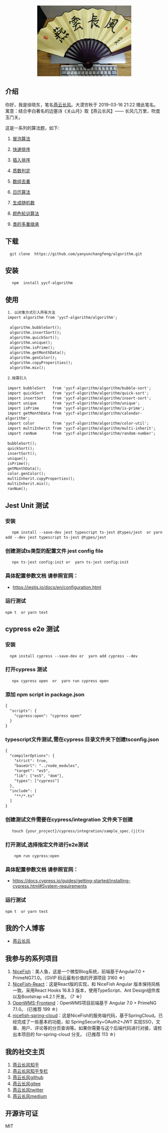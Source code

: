 <p align="center">
    <img width="300" src="src/assets/img/yanyunchangfeng.png">
</p>

##  介绍
你好，我是徐晓东，笔名[燕云长风](https://www.yanyunchangfeng.com)。大漠穷秋于 2019-03-16 21:22 赠此笔名。   
寓意：结合李白著名的边塞诗《关山月》取【燕云长风】—— 长风几万里，吹度玉门关。

这是一系列的算法题，如下:

1. [冒泡算法](src/app/bubble-sort/index.ts)   

2. [快速排序](src/app/quick-sort/index.ts) 

3. [插入排序](src/app/insert-sort/index.ts)

4. [质数判定](src/app/is-prime/index.ts)

5. [数组去重](src/app/unique/index.ts)

5. [日历算法](src/app/calendar-algorithm/index.ts)

6. [生成随机数](src/app/random-number/index.ts)

7. [颜色轮训算法](src/app/color-util/index.ts)

7. [类的多重继承](src/app/multi-inherit/index.ts)

## 下载
```
  git clone  https://github.com/yanyunchangfeng/algorithm.git
```

## 安装
```
   npm  install yycf-algorithm
```
## 使用

```
 1. 以对象方式引入所有方法
 import algorithm from 'yycf-algorithm/algorithm';

  algorithm.bubbleSort();
  algorithm.insertSort();
  algorithm.quickSort();
  algorithm.unique();
  algorithm.isPrime();
  algorithm.getMonthData();
  algorithm.genColor();
  algorithm.copyProperities();
  algorithm.mix();

 2.按需引入

 import bubbleSort   from 'yycf-algorithm/algorithm/bubble-sort';
 import quickSort    from 'yycf-algorithm/algorithm/quick-sort';
 import insertSort   from 'yycf-algorithm/algorithm/insert-sort';
 import unique       from 'yycf-algorithm/algorithm/unique';
 import isPrime      from 'yycf-algorithm/algorithm/is-prime';
 import getMonthData from 'yycf-algorithm/algorithm/calendar-algorithm';
 import color        from 'yycf-algorithm/algorithm/color-util';
 import multiInherit from 'yycf-algorithm/algorithm/multi-inherit';
 import ranNum       from 'yycf-algorithm/algorithm/random-number';

 bubbleSort();
 quickSort();
 insertSort();
 unique();
 isPrime();
 getMonthData();
 color.genColor();
 multiInherit.copyProperties();
 multiInherit.mix();
 ranNum();

```
## Jest Unit 测试

### 安装
```
   npm install --save-dev jest typescript ts-jest @types/jest  or yarn add --dev jest typescript ts-jest @types/jest
```
### 创建测试ts类型的配置文件 jest config file
```
   npx ts-jest config:init or  yarn ts-jest config:init
```
### 具体配置参数文档 请参照官网：  
* https://jestjs.io/docs/en/configuration.html

### 运行测试
```
npm t  or yarn test
```

## cypress e2e 测试

### 安装
```
  npm install cypress --save-dev or  yarn add cypress --dev
```
### 打开cypress 测试
```
   npx cypress open  or  yarn run cypress open
```
### 添加 npm script in package.json
```
{
  "scripts": {
    "cypress:open": "cypress open"
  }
}

```

### typescript文件测试,需在cypress 目录文件夹下创建tsconfig.json
```
{
  "compilerOptions": {
    "strict": true,
    "baseUrl": "../node_modules",
    "target": "es5",
    "lib": ["es5", "dom"],
    "types": ["cypress"]
  },
  "include": [
    "**/*.ts"
  ]
}
```

### 创建测试文件需要在cypress/integration 文件夹下创建
```
   touch {your_project}/cypress/integration/sample_spec.(j|t)s
```

### 打开测试,选择指定文件进行e2e测试 
```
    npm run cypress:open
```

### 具体配置参数文档 请参照官网：  
* https://docs.cypress.io/guides/getting-started/installing-cypress.html#System-requirements

### 运行测试
```
npm t  or yarn test
```

## 我的个人博客  

* [燕云长风](https://www.yanyunchangfeng.com) 

## 我参与的系列项目

1. [NiceFish]( https://gitee.com/mumu-osc/NiceFish)：美人鱼，这是一个微型Blog系统，前端基于Angular7.0 + PrimeNG7.1.0。（GVIP 码云最有价值的开源项目 3160 ☆)
2. [NiceFish-React]( https://gitee.com/mumu-osc/NiceFish-React)：这是React版的实现，和 NiceFish Angular 版本保持风格一致。采用React Hooks 16.8.3 版本，使用TypeScript、Ant Design组件库以及Bootstrap v4.2.1 开发。  (7 ☆)
3. [OpenWMS-Frontend](https://gitee.com/mumu-osc/OpenWMS-Frontend)：OpenWMS项目前端基于 Angular 7.0 + PrimeNG 7.1.0。  (已推荐 199 ☆)
4. [nicefish-spring-cloud](https://gitee.com/mumu-osc/nicefish-spring-cloud)：这是NiceFish的服务端代码，基于SpringCloud。已经完成了一些基本的功能，如 SpringSecurity+OAuth2+JWT 实现SSO，文章、用户、评论等的分页查询等。如果你需要与这个后端代码进行对接，请检出本项目的 for-spring-cloud 分支。 (已推荐 113 ☆)
 
## 我的社交主页  

1. [燕云长风知乎](https://zhihu.com/people/hbxyxuxiaodong)  
2. [燕云长风知乎专栏](https://zhuanlan.zhihu.com/yanyunchangfeng) 
3. [燕云长风github](https://github.com/yanyunchangfeng)  
4. [燕云长风gitee](https://gitee.com/yanyunchangfeng)  
5. [燕云长风twitter](https://twitter.com/yanyunchangfeng)  
6. [燕云长风medium](https://medium.com/@yanyunchangfeng)  
 
## 开源许可证

MIT